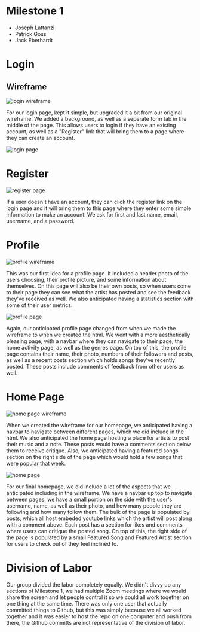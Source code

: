 # Milestone 1
* Joseph Lattanzi
* Patrick Goss
* Jack Eberhardt


# Login

## Wireframe

![login wireframe](images/loginpage.png)

For our login page, kept it simple, but upgraded it a bit from our original wireframe. We added a background, as well as a seperate form tab in the middle of the page. This allows users to login if they have an existing account, as well as a "Register" link that will bring them to a page where they can create an account.

![login page](images/loginhtml.png)


# Register

![register page](images/registerhtml.png)

If a user doesn't have an account, they can click the register link on the login page and it will bring them to this page where they enter some simple information to make an account. We ask for first and last name, email, username, and a password.

# Profile

![profile wireframe](images/profilepage.png)

This was our first idea for a profile page. It included a header photo of the users choosing, their profile picture, and some information about themselves. On this page will also be their own posts, so when users come to their page they can see what the artist has posted and see the feedback they've received as well. We also anticipated having a statistics section with some of their user metrics.

![profile page](images/profilehtml.png)

Again, our anticipated profile page changed from when we made the wireframe to when we created the html. We went with a more aesthetically pleasing page, with a navbar where they can navigate to their page, the home activity page, as well as the genres page. On top of this, the profile page contains their name, their photo, numbers of their followers and posts, as well as a recent posts section which holds songs they've recently posted. These posts include comments of feedback from other users as well.

# Home Page

![home page wireframe](images/homescreen.png)

When we created the wireframe for our homepage, we anticipated having a navbar to navigate between different pages, which we did include in the html. We also anticipated the home page hosting a place for artists to post their music and a note. These posts would have a comments section below them to receive critique. Also, we anticipated having a featured songs section on the right side of the page which would hold a few songs that were popular that week.

![home page](images/homehtml.png)

For our final homepage, we did include a lot of the aspects that we anticipated including in the wireframe. We have a navbar up top to navigate between pages, we have a small portion on the side with the user's username, name, as well as their photo, and how many people they are following and how many follow them. The bulk of the page is populated by posts, which all host embeded youtube links which the artist will post along with a comment above. Each post has a section for likes and comments where users can critique the posted song. On top of this, the right side of the page is populated by a small Featured Song and Featured Artist section for users to check out of they feel inclined to.

# Division of Labor

Our group divided the labor completely equally. We didn't divvy up any sections of Milestone 1, we had multiple Zoom meetings where we would share the screen and let people control it so we could all work together on one thing at the same time. There was only one user that actually committed things to Github, but this was simply because we all worked together and it was easier to host the repo on one computer and push from there, the Github committs are not representative of the division of labor. 
